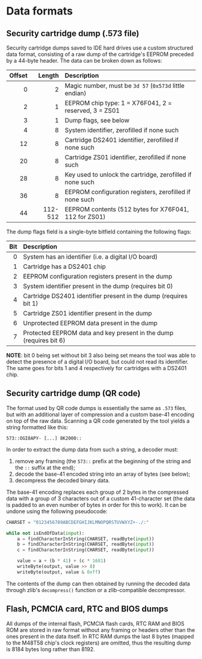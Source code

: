 
# Data formats

## Security cartridge dump (.573 file)

Security cartridge dumps saved to IDE hard drives use a custom structured data
format, consisting of a raw dump of the cartridge's EEPROM preceded by a 44-byte
header. The data can be broken down as follows:

| Offset | Length  | Description                                               |
| -----: | ------: | :-------------------------------------------------------- |
|      0 |       2 | Magic number, must be `3d 57` (`0x573d` little endian)    |
|      2 |       1 | EEPROM chip type: 1 = X76F041, 2 = reserved, 3 = ZS01     |
|      3 |       1 | Dump flags, see below                                     |
|      4 |       8 | System identifier, zerofilled if none such                |
|     12 |       8 | Cartridge DS2401 identifier, zerofilled if none such      |
|     20 |       8 | Cartridge ZS01 identifier, zerofilled if none such        |
|     28 |       8 | Key used to unlock the cartridge, zerofilled if none such |
|     36 |       8 | EEPROM configuration registers, zerofilled if none such   |
|     44 | 112-512 | EEPROM contents (512 bytes for X76F041, 112 for ZS01)     |

The dump flags field is a single-byte bitfield containing the following flags:

| Bit | Description                                                        |
| --: | :----------------------------------------------------------------- |
|   0 | System has an identifier (i.e. a digital I/O board)                |
|   1 | Cartridge has a DS2401 chip                                        |
|   2 | EEPROM configuration registers present in the dump                 |
|   3 | System identifier present in the dump (requires bit 0)             |
|   4 | Cartridge DS2401 identifier present in the dump (requires bit 1)   |
|   5 | Cartridge ZS01 identifier present in the dump                      |
|   6 | Unprotected EEPROM data present in the dump                        |
|   7 | Protected EEPROM data and key present in the dump (requires bit 6) |

**NOTE**: bit 0 being set without bit 3 also being set means the tool was able
to detect the presence of a digital I/O board, but could not read its
identifier. The same goes for bits 1 and 4 respectively for cartridges with a
DS2401 chip.

## Security cartridge dump (QR code)

The format used by QR code dumps is essentially the same as `.573` files, but
with an additional layer of compression and a custom base-41 encoding on top of
the raw data. Scanning a QR code generated by the tool yields a string formatted
like this:

```
573::OGI8APY- [...] 8K2000::
```

In order to extract the dump data from such a string, a decoder must:

1. remove any framing (the `573::` prefix at the beginning of the string and the
   `::` suffix at the end);
2. decode the base-41 encoded string into an array of bytes (see below);
3. decompress the decoded binary data.

The base-41 encoding replaces each group of 2 bytes in the compressed data with
a group of 3 characters out of a custom 41-character set (the data is padded to
an even number of bytes in order for this to work). It can be undone using the
following pseudocode:

```py
CHARSET = "0123456789ABCDEFGHIJKLMNOPQRSTUVWXYZ+-./:"

while not isEndOfData(input):
    a = findCharacterInString(CHARSET, readByte(input))
    b = findCharacterInString(CHARSET, readByte(input))
    c = findCharacterInString(CHARSET, readByte(input))

    value = a + (b * 41) + (c * 1681)
    writeByte(output, value >> 8)
    writeByte(output, value & 0xff)
```

The contents of the dump can then obtained by running the decoded data through
zlib's `decompress()` function or a zlib-compatible decompressor.

## Flash, PCMCIA card, RTC and BIOS dumps

All dumps of the internal flash, PCMCIA flash cards, RTC RAM and BIOS ROM are
stored in raw format without any framing or headers other than the ones present
in the data itself. In RTC RAM dumps the last 8 bytes (mapped to the M48T58
chip's clock registers) are omitted, thus the resulting dump is 8184 bytes long
rather than 8192.
